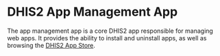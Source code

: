 # DHIS2 App Management App #

The app management app is a core DHIS2 app responsible for managing web apps. It provides the ability to
install and uninstall apps, as well as browsing the
[DHIS2 App Store](https://www.dhis2.org/appstore).
